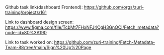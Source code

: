 Github task link(dashboard Frontend): https://github.com/orgs/zuri-training/projects/161

Link to dashboard design screen: https://www.figma.com/file/TcbMt7FHxNFJ4CgH3GnQCI/Fetch_metadata?node-id=80%3A190

Link to task worked on: https://github.com/zuri-training/Fetch-Metadata-Team-88/tree/main/Sign%20Up%20Page

